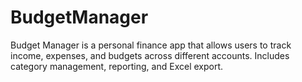 # BudgetManager
Budget Manager is a personal finance app that allows users to track income, expenses, and budgets across different accounts. Includes category management, reporting, and Excel export.
